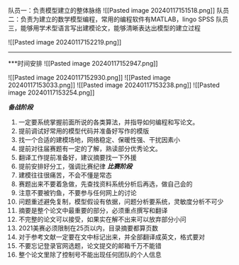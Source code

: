 


队员一：负责模型建立的整体脉络
![[Pasted image 20240117151518.png]]
队员二：负责为建立的数学模型编程，常用的编程软件有MATLAB，lingo SPSS
队员三，能够用学术型语言写出建模论文，能够清晰表达出模型的建立过程

![[Pasted image 20240117152219.png]]

___
***时间安排
![[Pasted image 20240117152947.png]]

![[Pasted image 20240117152930.png]]
![[Pasted image 20240117153033.png]]
![[Pasted image 20240117153238.png]]
![[Pasted image 20240117153254.png]]

***备战阶段***
1. 一定要系统掌握前面所说的各类算法，并指导如何编程和写论文。
2. 提前调试好常用的模型代码并准备好写作的模版
3. 找一个合适的建模场地，网络稳定、保暖性强、干扰因素小
4. 提前对往届赛题有一定的了解，熟读部分优秀论文。
5. 翻译工作提前准备好，建议摘要找一下外援
6. 提前安排好分工，强调比赛纪律
***比赛阶段***
1. 建模往往很痛苦，不会不懂是常态
2. 赛题出来不要着急做，先查找资料系统分析后再选，做自己会的
3. 注意不要被钓鱼，不要参与任何网上的讨论
4. 问题重述避免复制，模型假设有依据，问题分析要系统，灵敏度分析不可少
5. 摘要是整个论文中最重要的部分，必须重点撰写和翻译
6. 不完整的论文可以接受，如果实在解不出来可以放弃部分小问
7. 2021美赛必须限制在25页以内，目录摘要都算页数
8. 对于参考文献一定要在文中标记出来，并全部翻译成英文，格式要对
9. 不要忘记登录官网选题，论文提交的邮箱千万不能错
10. 整个论文里除了控制号不能出现任何团队的个人信息

